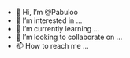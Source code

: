 - 👋 Hi, I’m @Pabuloo
- 👀 I’m interested in ...
- 🌱 I’m currently learning ...
- 💞️ I’m looking to collaborate on ...
- 📫 How to reach me ...

<!---
Pabuloo/Pabuloo is a ✨ special ✨ repository because its `README.md` (this file) appears on your GitHub profile.
You can click the Preview link to take a look at your changes.
--->
